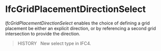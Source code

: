 # IfcGridPlacementDirectionSelect

_IfcGridPlacementDirectionSelect_ enables the choice of defining a grid placement be either an explicit direction, or by referencing a second grid intersection to provide the direction.<!-- end of definition -->

> HISTORY   New select type in IFC4.
